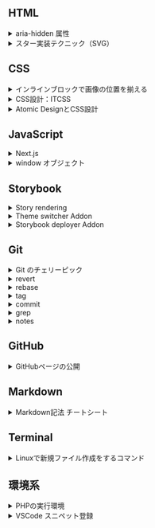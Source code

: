## HTML

<details><summary>aria-hidden 属性</summary>

- `aria-hidden="true"` を設定することで、視覚的に非表示になっていないコンテンツを支援技術から外すことができる
- Modal の裏で表示されているコンテンツなどに適用することがある
- 表示すべきコンテンツも含んでしまうため、 `aria-hidden="true"` を `<body>` に指定することは推奨されない

参考 URL：

- [コンテンツの非表示と更新 | Web | Google Developers](https://developers.google.com/web/fundamentals/accessibility/semantics-aria/hiding-and-updating-content?hl=ja#aria-hidden)
- [[aria-hidden="true"] is present on the document<body></body>](https://web.dev/aria-hidden-body/)
</details>

<details><summary>スター実装テクニック（SVG）</summary>

- アクセシビリティのため、aria-hidden 属性で評価に関する情報を含める
- `<symbol id="name">`, `<use href="#name">` 要素で SVG パスデータの再利用が可能
- `<mask>` を利用して、半透明スターを表現可能

参考 URL：

- [これから実装する人にオススメ！レイティングに使用するスター（星形）を実装する SVG のテクニック | コリス](https://coliss.com/articles/build-websites/operation/work/star-rating-svg-solution.html)
</details>

## CSS

<details><summary>インラインブロックで画像の位置を揃える</summary>

- `vertical-align` のデフォルト値は `baseline`
- `display: inline-block` で画像を含むコンテンツと文字を含むコンテンツを並べると、画像の下端と文字の下端が揃うように並び、見た目上ずれが発生する

参考 URL：

- [css – インラインブロックを並べて画像を表示するとずれてしまう | memorandum-plus](http://memorandum-plus.com/2018/04/04/css-%E3%82%A4%E3%83%B3%E3%83%A9%E3%82%A4%E3%83%B3%E3%83%96%E3%83%AD%E3%83%83%E3%82%AF%E3%82%92%E4%B8%A6%E3%81%B9%E3%81%A6%E7%94%BB%E5%83%8F%E3%82%92%E8%A1%A8%E7%A4%BA%E3%81%99%E3%82%8B%E3%81%A8/)
</details>

<details><summary>CSS設計：ITCSS</summary>

- ITCSS：詳細度によって階層（レイヤー）を分けて CSS を管理する設計手法
- クラス名の命名ルールはない

参考 URL：

- [ITCSS を採用して共同開発しやすい CSS 設計を ZOZOTOWN に導入した話 - ZOZO Technologies TECH BLOG](https://techblog.zozo.com/entry/itcss-to-zozotown)
</details>

<details><summary>Atomic DesignとCSS設計</summary>

- Atomic Design：UI 設計の考え方で、ページを Atoms（原子）の集まりと考える
- Atoms（原子） < Molecules（分子） < Organisms（有機体） < Templates（テンプレート） < Pages（ページ）のように UI を階層構造で捉える

参考 URL：

- [Atomic Design と CSS 設計 | 第 1 回 Atomic Design とは何か | CodeGrid](https://www.codegrid.net/articles/2017-atomic-design-1/)
</details>

## JavaScript

<details><summary>Next.js</summary>

- `npx create-next-app` or `yarn create next-app` で Next.js アプリが簡単に作成できる
- pages ディレクトリの構成と対応する形でページが作成される

参考 URL：

- [はじめに | Next.js](https://nextjs-ja-translation-docs.vercel.app/docs/getting-started)
</details>

<details><summary>window オブジェクト</summary>

- window は画面の DOM 全体を収める：画面内の要素はなんでもアクセスできる
- window はスクリプトを実行するウィンドウ：グローバル変数は window の変数として定義される。script で定義される内容はグローバル変数として定義される？
- window は省略して書くことが可能：`window.document` も `document` も同じ

参考 URL：

- [Window - Web API | MDN](https://developer.mozilla.org/ja/docs/Web/API/Window)
- [【JavaScript】Window オブジェクトって結局何なの...?](https://tektektech.com/what-is-window-object/)
</details>

## Storybook

<details><summary>Story rendering</summary>

- `.storybook/preview-head.html` を使えば、iframe の書き換えが可能？（調査中）

参考 URL：

- [Story rendering](https://storybook.js.org/docs/react/configure/story-rendering#adding-to-head/)
</details>

<details><summary>Theme switcher Addon</summary>

- Storybook のテーマの切り替え（任意の要素のクラスの切り替え）ができる

参考 URL：

- [Theme switcher Addon | Storybook](https://storybook.js.org/addons/storybook-addon-themes)
</details>

<details><summary>Storybook deployer Addon</summary>

- Storybook を github pages や S3 に簡単にデプロイできるようになる
- オプションで細かい指定も可能（現在はデプロイ時のディレクトリ名のみ指定している）

参考 URL：

- [Storybook Deployer](https://github.com/storybookjs/storybook-deployer)
</details>

## Git

<details><summary>Git のチェリーピック</summary>

- 任意のコミットだけを別のブランチに適用することができる

参考 URL：

- [Git のチェリーピック | Atlassian Git Tutorial](https://www.atlassian.com/ja/git/tutorials/cherry-pick)  
※分かりやすいサイトがあれば更新したい
</details>

<details><summary>revert</summary>

- 特定のコミットを打ち消すことができる
- 新しくコミットを追加するため、コミットの履歴は残る

参考 URL：

- [revert ｜サル先生の Git 入門【プロジェクト管理ツール Backlog】](https://backlog.com/ja/git-tutorial/stepup/29/)
</details>

<details><summary>rebase</summary>

- コミットをまとめることができる
- リベースはブランチの統合が可能（マージ同様）
- コミット履歴を整理することができる
- 履歴の破壊をするため、リモートブランチの操作はご法度

参考 URL：

- [rebase -i でコミットをまとめる｜サル先生の Git 入門【プロジェクト管理ツール Backlog】](https://backlog.com/ja/git-tutorial/stepup/32/)
- [マージとリベース | Atlassian Git Tutorial](https://www.atlassian.com/ja/git/tutorials/merging-vs-rebasing)
</details>

<details><summary>tag</summary>

- コミットを参照しやすくするため、分かりやすい名前（タグ）を付けることができる

参考 URL：

- [タグ｜サル先生の Git 入門【プロジェクト管理ツール Backlog】](https://backlog.com/ja/git-tutorial/stepup/17/)

</details>

<details><summary>commit</summary>

- `--amend` のオプションをつけることで、直前のコミットの内容を変更することが可能
- `git add` の後に `git commit --amend` を実行すると、コミットメッセージだけでなく、コミットに含む変更内容も変わる

参考 URL：

- [commit --amend ｜サル先生の Git 入門【プロジェクト管理ツール Backlog】](https://backlog.com/ja/git-tutorial/stepup/28/)

</details>

<details><summary>grep</summary>

- Git リポジトリ内の検索コマンド
- `-n` オプションで行数表示、`-E` で正規表現での検索などが可能

参考 URL：

- [Git リポジトリ内を grep する git grep はシンプルで超便利 | DevelopersIO](https://dev.classmethod.jp/articles/useful-git-grep-command/#%E3%83%95%E3%82%A1%E3%82%A4%E3%83%AB%E5%90%8D%E3%81%AE%E4%B8%80%E8%A6%A7%E3%82%92%E8%AA%BF%E3%81%B9%E3%81%9F%E3%81%84)
</details>

<details><summary>notes</summary>

- `git notes` で git のコミットに Notes を追加できる  
  ※利点はまだよくわかってない

参考 URL：

- [Git - git-notes Documentation](https://git-scm.com/docs/git-notes)
</details>

## GitHub

<details><summary>GitHubページの公開</summary>

- Settings の Pages からページの公開を選択することができる
- 基本的には index.html が公開される。ない場合は README が公開される  
  ※README.md が index.html より優先されるとの記事があったが、自分は index.html が優先されていた（2021/08/25 時点）

参考 URL：

- [Configuring a publishing source for your GitHub Pages site - GitHub Docs](https://docs.github.com/en/pages/getting-started-with-github-pages/configuring-a-publishing-source-for-your-github-pages-site)
</details>

## Markdown

<details><summary>Markdown記法 チートシート</summary>

- 「折りたたみ」は `<details>` と `<summary>` で表現可能

```
<details><summary>表示される部分</summary>本文</details>
```

参考 URL：

- [Markdown 記法 チートシート - Qiita](https://qiita.com/Qiita/items/c686397e4a0f4f11683d#details---%E6%8A%98%E3%82%8A%E3%81%9F%E3%81%9F%E3%81%BF)
</details>

## Terminal

<details><summary>Linuxで新規ファイル作成をするコマンド</summary>

- `touch <ファイル名>` でファイル作成が可能
- `vi <ファイル名>` でファイルを vi で新規作成し、編集することが可能

参考 URL：

- [【touch】Linux で新規ファイル作成をするコマンド | UX MILK](https://uxmilk.jp/8395)
</details>

## 環境系

<details><summary>PHPの実行環境</summary>

- PHP は、モジュール版と CGI 版の二種がありどちらかの実行環境が必要
- Apache：PHP モジュールを読み込み、PHP を実行する
- nginx + PHP-FPM：FastCGI を通して PHP を実行する

参考 URL：

- [nginx と PHP-FPM の仕組みをちゃんと理解しながら PHP の実行環境を構築する - Qiita](https://qiita.com/kotarella1110/items/634f6fafeb33ae0f51dc)
</details>

<details><summary>VSCode スニペット登録</summary>

- markdown のスニペットはデフォルトで無効
- ユーザー設定で `"[markdown]": { "editor.quickSuggestions": true }` の設定を行う
- ファイル > ユーザー設定 > ユーザースニペット から任意の拡張子のファイルに対しスニペットを登録する

参考 URL：

- [Visual Studio Code で markdown のスニペットを登録する | コーヒー飲みながら仕事したい](https://coffee-nominagara.com/2019-01-25-094628)
- [VsCode のスニペットのススメ - Qiita](https://qiita.com/xx2xyyy/items/fd333368db548167f15a)
</details>
